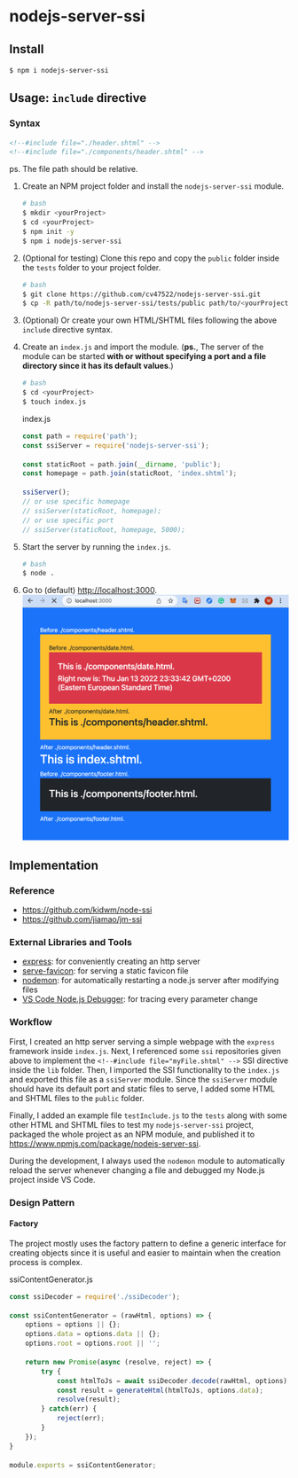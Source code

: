 # nodejs-server-ssi

## Install

```bash
$ npm i nodejs-server-ssi
```

## Usage: `include` directive

### Syntax

```html
<!--#include file="./header.shtml" -->
<!--#include file="./components/header.shtml" -->
```

ps. The file path should be relative.

1. Create an NPM project folder and install the `nodejs-server-ssi` module.

    ```bash
    # bash
    $ mkdir <yourProject>
    $ cd <yourProject>
    $ npm init -y
    $ npm i nodejs-server-ssi
    ```

2. (Optional for testing) Clone this repo and copy the `public` folder inside the `tests` folder to your project folder.

    ```bash
    # bash
    $ git clone https://github.com/cv47522/nodejs-server-ssi.git
    $ cp -R path/to/nodejs-server-ssi/tests/public path/to/<yourProject>
    ```

3. (Optional) Or create your own HTML/SHTML files following the above `include` directive syntax.

4. Create an `index.js` and import the module. (**ps.**, The server of the module can be started **with or without specifying a port and a file directory since it has its default values**.)

    ```bash
    # bash
    $ cd <yourProject>
    $ touch index.js
    ```

    index.js

    ```javascript
    const path = require('path');
    const ssiServer = require('nodejs-server-ssi');

    const staticRoot = path.join(__dirname, 'public');
    const homepage = path.join(staticRoot, 'index.shtml');

    ssiServer();
    // or use specific homepage
    // ssiServer(staticRoot, homepage);
    // or use specific port
    // ssiServer(staticRoot, homepage, 5000);
    ```

5. Start the server by running the `index.js`.

   ```bash
   # bash
   $ node .
   ```

6. Go to (default) <http://localhost:3000>.
    ![ScreenShot.png](./img/ScreenShot.png)

## Implementation

### Reference

- <https://github.com/kidwm/node-ssi>
- <https://github.com/jiamao/jm-ssi>

### External Libraries and Tools

- [express](https://www.npmjs.com/package/express): for conveniently creating an http server
- [serve-favicon](https://www.npmjs.com/package/serve-favicon): for serving a static favicon file
- [nodemon](https://www.npmjs.com/package/nodemon): for automatically restarting a node.js server after modifying files
- [VS Code Node.js Debugger](https://youtu.be/2oFKNL7vYV8): for tracing every parameter change

### Workflow

First, I created an http server serving a simple webpage with the `express` framework inside `index.js`. Next, I referenced some `ssi` repositories given above to implement the `<!--#include file="myFile.shtml" -->` SSI directive inside the `lib` folder. Then, I imported the SSI functionality to the `index.js` and exported this file as a `ssiServer` module. Since the `ssiServer` module should have its default port and static files to serve, I added some HTML and SHTML files to the `public` folder.

Finally, I added an example file `testInclude.js` to the `tests` along with some other HTML and SHTML files to test my `nodejs-server-ssi` project, packaged the whole project as an NPM module, and published it to <https://www.npmjs.com/package/nodejs-server-ssi>.

During the development, I always used the `nodemon` module to automatically reload the server whenever changing a file and debugged my Node.js project inside VS Code.

### Design Pattern

#### Factory

The project mostly uses the factory pattern to define a generic interface for creating objects since it is useful and easier to maintain when the creation process is complex.

ssiContentGenerator.js

```javascript
const ssiDecoder = require('./ssiDecoder');

const ssiContentGenerator = (rawHtml, options) => {
    options = options || {};
    options.data = options.data || {};
    options.root = options.root || '';

    return new Promise(async (resolve, reject) => {
        try {
            const htmlToJs = await ssiDecoder.decode(rawHtml, options);
            const result = generateHtml(htmlToJs, options.data);
            resolve(result);
        } catch(err) {
            reject(err);
        }
    });
}

module.exports = ssiContentGenerator;
```
